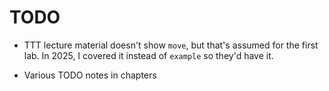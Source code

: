 # TODO

* TTT lecture material doesn't show `move`, but that's assumed for the first lab. In 2025, I covered it instead of `example` so they'd have it. 

* Various TODO notes in chapters


<!-- find . -name '*.frg' -print0 | xargs -0 sed -i "" "s/is theorem/is checked/g" -- >


<!-- # What do tic-tac-toe, binary trees, and operating systems have in common? -->
<!-- STATIC INSTANCES; NO TRANSITIONS YET -->


<!-- ## Atoms from bits (Relational Forge)
 
  - Relations in Forge (cities, objects/heap, course requirements, ACL synthesis)
	- Lab follow-up: reference-counting GC

  - Relational: Boolean logic (modeled)

  - Relational: Prim’s algorithm (modeled, validation)
  - Prim's vs. Dijkstra's (both so alike, but so different)

  - Validation (part 2)
     - domain vs. system, “optional” predicates, combinations and consistency

  - Correspondence between models, abstraction functions
  - Tying it all together: how does Forge work?
 -->



<!-- - The challenge of testing
  - Python: tic-tac-toe. Let's test our TTT program.
    - What does it mean to test such a program?
    - Fuzzing (doesn't crash mid-game)
    - Is there only one "best" move? No. Relational problems.
    - Property-based testing (generator vs. is-valid) 
    
    
    - Satisfiability and unsatisfiability
    - => as "if"; classical logic weirdness when it comes up first
    - methodology, shapes
    -->

<!--
- From tests to specification   [ended up doing this in reverse]
    - our is-valid looks really similar to Froglet predicate
    - our generator looks really similar to a different Froglet predicate
    - algorithms differ, specification is forever (random search vs bounded-exhaustive search vs proof vs…) -->

